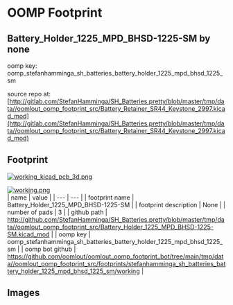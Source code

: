 # OOMP Footprint  
## Battery_Holder_1225_MPD_BHSD-1225-SM  by none  
  
oomp key: oomp_stefanhamminga_sh_batteries_battery_holder_1225_mpd_bhsd_1225_sm  
  
source repo at: [http://gitlab.com/StefanHamminga/SH_Batteries.pretty/blob/master/tmp/data//oomlout_oomp_footprint_src/Battery_Retainer_SR44_Keystone_2997.kicad_mod](http://gitlab.com/StefanHamminga/SH_Batteries.pretty/blob/master/tmp/data//oomlout_oomp_footprint_src/Battery_Retainer_SR44_Keystone_2997.kicad_mod)  
## Footprint  
  
[![working_kicad_pcb_3d.png](working_kicad_pcb_3d_600.png)](working_kicad_pcb_3d.png)  
  
[![working.png](working_600.png)](working.png)  
| name | value | 
| --- | --- | 
| footprint name | Battery_Holder_1225_MPD_BHSD-1225-SM | 
| footprint description | None | 
| number of pads | 3 | 
| github path | http://github.com/StefanHamminga/SH_Batteries.pretty/blob/master/tmp/data//oomlout_oomp_footprint_src/Battery_Holder_1225_MPD_BHSD-1225-SM.kicad_mod | 
| oomp key | oomp_stefanhamminga_sh_batteries_battery_holder_1225_mpd_bhsd_1225_sm | 
| oomp bot github | https://github.com/oomlout/oomlout_oomp_footprint_bot/tree/main/tmp/data//oomlout_oomp_footprint_src/footprints/stefanhamminga_sh_batteries_battery_holder_1225_mpd_bhsd_1225_sm/working | 
## Images  
